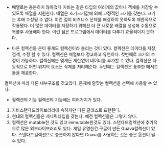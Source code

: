  - 배열로는 충분하지 않아졌다
자바는 같은 타입의 여러개의 값이나 객체를 저장할 수 있도록 배열을 지원한다.
배열은 초기크기값에 의해 고정적인 크기를 갖는다.
크기는 후에 수정될 수 없다.
이런 점이 비즈니스 문제를 해결하지 못하도록 제한적으로 작용됐다.
더 많은 데이터를 저장하기 위해선 더 큰 새로운 배열을 생성해
수동으로 복붙후 사용해야 한다.
이런 점은 프로그램에서 데이터를 다루기 효율적이지 못하다.

 - 다른 컬렉션들
운이 좋게도 컬렉션이라 불리는 것이 있다.
컬렉션은 데이터를 저장, 검색, 수정 할 수 있다.
컬렉션은 배열보다 정교하고 유연하다.
첫번째로 크기의 수정이 가능하다.
컬렉션에는 몇개든 제한없이 데이터를 추가할 수 있다.
컬렉션은 자동적으로 어떤 위치의 요소든 삭제를 처리해준다.
두번째는 컬렉션은 풍부한 메서드들을 제공한다.

컬렉션에 따라 다른 내부구조를 갖고있다.
문제에 알맞는 컬렉션을 선택해 사용할 수 있다.

 - 컬렉션의 기능
컬렉션의 기능에는 여러가지가 있다.
 1. 자바스탠다드라이브러리에 속하지만 다른 클래스로 표현된다.
 2. 현대의 컬렉션들은 제네릭타입을 갖는다. 예전 컬렉션들은 그렇지 않다.
 3. 컬렉션은 mutable한 것도 있고 immutable한것도 있다.
스탠다드컬렉션에 추가적으로 많은 외부라이브러리도 있다.
제일 유명한건 구글이 만든 Guava컬렉션이 있다.
스탠다드컬렉션으로 충분하지 않다면 Guava를 사용하는 것은 좋은 옵션이 될 수 있다.